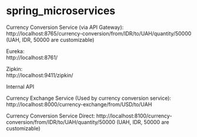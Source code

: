 # spring_microservices

Currency Conversion Service (via API Gateway):  
http://localhost:8765/currency-conversion/from/IDR/to/UAH/quantity/50000  
(UAH, IDR, 50000 are customizable)

Eureka:  
http://localhost:8761/

Zipkin:  
http://localhost:9411/zipkin/

Internal API

Currency Exchange Service (Used by currency conversion service):  
http://localhost:8000/currency-exchange/from/USD/to/UAH

Currency Conversion Service Direct:
http://localhost:8100/currency-conversion/from/IDR/to/UAH/quantity/50000
(UAH, IDR, 50000 are customizable)